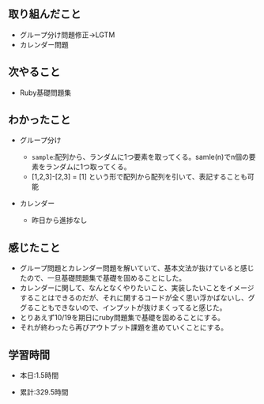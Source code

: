 ## 取り組んだこと
- グループ分け問題修正→LGTM
- カレンダー問題

## 次やること
- Ruby基礎問題集


## わかったこと
- グループ分け
    - ``sample``:配列から、ランダムに1つ要素を取ってくる。samle(n)でn個の要素をランダムに1つ取ってくる。
    - [1,2,3]-[2,3] = [1] という形で配列から配列を引いて、表記することも可能

- カレンダー
    - 昨日から進捗なし

## 感じたこと
- グループ問題とカレンダー問題を解いていて、基本文法が抜けていると感じたので、一旦基礎問題集で基礎を固めることにした。
- カレンダーに関して、なんとなくやりたいこと、実装したいことをイメージすることはできるのだが、それに関するコードが全く思い浮かばないし、ググることもできないので、インプットが抜けまくってると感じた。
- とりあえず10/19を期日にruby問題集で基礎を固めることにする。
- それが終わったら再びアウトプット課題を進めていくことにする。


## 学習時間
- 本日:1.5時間

- 累計:329.5時間
